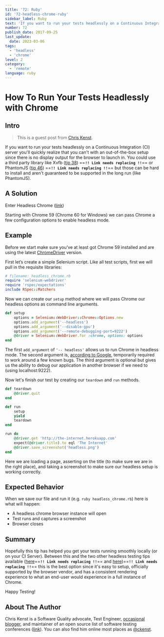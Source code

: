 ```yaml
---
title: '72: Ruby'
id: '72-headless-chrome-ruby'
sidebar_label: Ruby 
text: 'If you want to run your tests headlessly on a Continuous Integration (CI) server you'll quickly realize that you can't with an out-of-the-box setup since there is no display output for the browser to launch in.'
number: 72
publish_date: 2017-09-25
last_update:
  date: 2023-03-06
tags:
  - 'headless'
  - 'chrome'
level: 2
category: 
  - 'remote'
language: ruby
---
```


# How To Run Your Tests Headlessly with Chrome

## Intro

>This is a guest post from [Chris Kenst](https://twitter.com/ckenst).

If you want to run your tests headlessly on a Continuous Integration (CI) server you'll quickly realize that you can't with an out-of-the-box setup since there is no display output for the browser to launch in. You could use a third party library like Xvfb ([tip 38](/tips/38-headless)) ==**`!! Link needs replacing !!`**== or PhantomJS ([tip 46](/tips/46-headless-ghostdriver)) ==**`!! Link needs replacing !!`**== but those can be hard to install and aren't guaranteed to be supported in the long run (like PhantomJS).

## A Solution

Enter Headless Chrome ([link](https://chromium.googlesource.com/chromium/src/+/lkgr/headless/README.md))

Starting with Chrome 59 (Chrome 60 for Windows) we can pass Chrome a few configuration options to enable headless mode.

## Example

Before we start make sure you’ve at least got Chrome 59 installed and are using the latest [ChromeDriver](https://sites.google.com/a/chromium.org/chromedriver/) version.

First let’s create a simple Selenium script. Like all test scripts, first we will pull in the requisite libraries:

```ruby
# filename: headless_chrome.rb
require 'selenium-webdriver'
require 'rspec/expectations'
include RSpec::Matchers
```

Now we can create our `setup` method where we will pass Chrome our headless options as command line arguments.

```ruby
def setup
    options = Selenium::WebDriver::Chrome::Options.new
    options.add_argument('--headless')
    options.add_argument('--disable-gpu')
    options.add_argument('--remote-debugging-port=9222')
    @driver = Selenium::WebDriver.for :chrome, options: options
end
```

The first `add_argument` of `'-- headless'` allows us to run Chrome in headless mode. The second argument is, [according to Google](https://developers.google.com/web/updates/2017/04/headless-chrome), temporarily required to work around a few known bugs. The third argument is optional but gives us the ability to debug our application in another browser if we need to (using localhost:9222).

Now let's finish our test by creating our `teardown` and `run` methods.

```ruby
def teardown
    @driver.quit
end

def run
    setup
    yield
    teardown
end

run do
    @driver.get 'http://the-internet.herokuapp.com'
    expect(@driver.title).to eql 'The Internet'
    @driver.save_screenshot('headless.png')
end
```

Here we are loading a page, asserting on the title (to make sure we are in the right place), and taking a screenshot to make sure our headless setup is working correctly.

## Expected Behavior

When we save our file and run it (e.g. `ruby headless_chrome.rb`) here is what will happen:

- A headless chrome browser instance will open
- Test runs and captures a screenshot
- Browser closes

## Summary

Hopefully this tip has helped you get your tests running smoothly locally (or on your CI Server). Between this and the two other headless testing tips available ([here](/tips/38-headless)==**`!! Link needs replacing !!`**== and [here](/tips/46-headless-ghostdriver))==**`!! Link needs replacing !!`**== this is the best option since it's easy to setup, officially supported by the browser vendor, and has a consistent rendering experience to what an end-user would experience in a full instance of Chrome.

Happy Testing!

## About The Author

Chris Kenst is a Software Quality advocate, Test Engineer, [occasional blogger](http://kenst.com), and maintainer of an open source list of software testing
conferences ([link](http://testingconferences.org)). You can also find him online most places as [@ckenst](https://twitter.com/ckenst).
